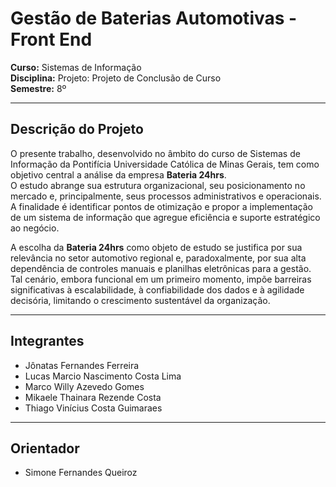 # Gestão de Baterias Automotivas - Front End

**Curso:** Sistemas de Informação  
**Disciplina:** Projeto: Projeto de Conclusão de Curso  
**Semestre:** 8º

---

## Descrição do Projeto

O presente trabalho, desenvolvido no âmbito do curso de Sistemas de Informação da Pontifícia Universidade Católica de Minas Gerais, tem como objetivo central a análise da empresa **Bateria 24hrs**.  
O estudo abrange sua estrutura organizacional, seu posicionamento no mercado e, principalmente, seus processos administrativos e operacionais.  
A finalidade é identificar pontos de otimização e propor a implementação de um sistema de informação que agregue eficiência e suporte estratégico ao negócio.

A escolha da **Bateria 24hrs** como objeto de estudo se justifica por sua relevância no setor automotivo regional e, paradoxalmente, por sua alta dependência de controles manuais e planilhas eletrônicas para a gestão.  
Tal cenário, embora funcional em um primeiro momento, impõe barreiras significativas à escalabilidade, à confiabilidade dos dados e à agilidade decisória, limitando o crescimento sustentável da organização.

---

## Integrantes

- Jônatas Fernandes Ferreira  
- Lucas Marcio Nascimento Costa Lima  
- Marco Willy Azevedo Gomes  
- Mikaele Thainara Rezende Costa  
- Thiago Vinícius Costa Guimaraes  

---

## Orientador

- Simone Fernandes Queiroz

